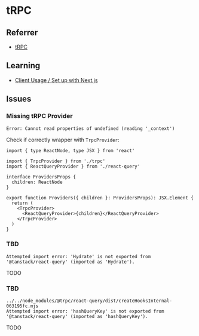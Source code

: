 # tRPC

<!--
https://github.com/trpc/trpc/tree/main/examples/next-prisma-starter

https://github.com/nrademacher/invee
https://github.com/captableinc/captable
-->

<!--
CORS

https://github.com/nnad3N/pdf-generator/blob/main/src/app/api/trpc/%5Btrpc%5D/route.ts
-->

## Referrer

- [tRPC](/trpc.md)

## Learning

- [Client Usage / Set up with Next.js](https://trpc.io/docs/client/nextjs/setup)

## Issues

### Missing tRPC Provider

```log
Error: Cannot read properties of undefined (reading '_context')
```

<!--
https://stackoverflow.com/questions/77918106/cannot-read-properties-of-undefined-reading-context-using-trpc-with-getuser
-->

Check if correctly wrapper with `TrpcProvider`:

```tsx
import { type ReactNode, type JSX } from 'react'

import { TrpcProvider } from './trpc'
import { ReactQueryProvider } from './react-query'

interface ProvidersProps {
  children: ReactNode
}

export function Providers({ children }: ProvidersProps): JSX.Element {
  return (
    <TrpcProvider>
      <ReactQueryProvider>{children}</ReactQueryProvider>
    </TrpcProvider>
  )
}
```

### TBD

```log
Attempted import error: 'Hydrate' is not exported from '@tanstack/react-query' (imported as 'Hydrate').
```

TODO

<!--
Rollback to 4.36.1

"@tanstack/react-query": "~4.36.1",
-->

### TBD

```log
../../node_modules/@trpc/react-query/dist/createHooksInternal-063195fc.mjs
Attempted import error: 'hashQueryKey' is not exported from '@tanstack/react-query' (imported as 'hashQueryKey').
```

<!--
https://github.com/trpc/trpc/issues/4218
https://github.com/trpc/trpc/issues/5006
https://github.com/trpc/trpc/issues/5157
https://tanstack.com/query/v5/docs/framework/react/guides/migrating-to-v5#hashquerykey-has-been-renamed-to-hashkey

https://trpc.io/docs/migrate-from-v10-to-v11
-->

TODO

<!--
Rollback to 4.36.1

"@tanstack/react-query": "~4.36.1",
-->
